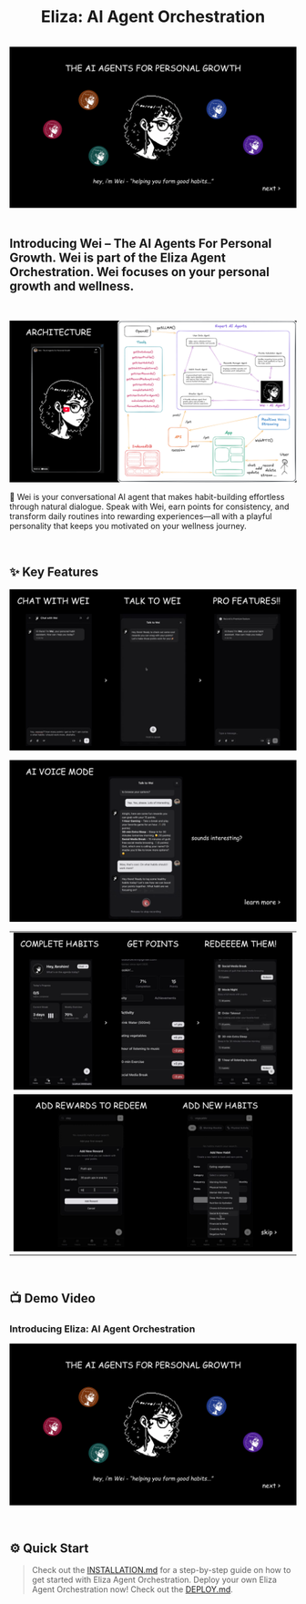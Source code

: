 <div align="center">
<h1> Eliza: AI Agent Orchestration
</h1>
</div>

</br>

<div align="center">
  <a href="https://www.eliza-agent.yaps.gg">
    <img src="./public/assets/wei-agents-banner.png" alt=banner>
  </a>
</div>

</br>

<div align="left">
<h2> Introducing Wei – The AI Agents For Personal Growth. Wei is part of the Eliza Agent Orchestration. Wei focuses on your personal growth and wellness.
</h2>
</div>

<br>

<p align="left">
  <img src='./public/assets/arch-full.png'>

🌱 Wei is your conversational AI agent that makes habit-building effortless through natural dialogue. Speak with Wei, earn points for consistency, and transform daily routines into rewarding experiences—all with a playful personality that keeps you motivated on your wellness journey.

</p>
<br>

## ✨ Key Features

![Wei Features](./public/assets/features.png)

![Wei Features](./public/assets/voice-mode.png)

<table>
  <tr>
    <td><img src="./public/assets/steps-2.png" alt="Wei Features"></td>
  </tr>
  <tr>
    <td><img src="./public/assets/steps-3.png" alt="Wei Features"></td>
  </tr>
</table>


<br>

## 📺 Demo Video

### Introducing Eliza: AI Agent Orchestration

[![Introducing Eliza: AI Agent Orchestration](./public/assets/wei-agents-banner.png)]()

<br>

## ⚙️ Quick Start

> Check out the [INSTALLATION.md](./INSTALLATION.md) for a step-by-step guide on how to get started with Eliza Agent Orchestration.
> Deploy your own Eliza Agent Orchestration now! Check out the [DEPLOY.md](./DEPLOY.md).
